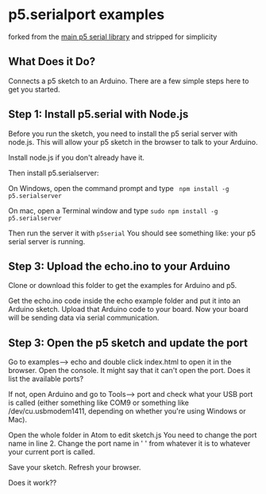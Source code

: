 p5.serialport examples 
=============
forked from the [main p5 serial library](https://github.com/vanevery/p5.serialport) and stripped for simplicity 


What Does it Do?
----------------
Connects a p5 sketch to an Arduino. There are a few simple steps here to get you started. 


Step 1: Install p5.serial with Node.js
-----------------

Before you run the sketch, you need to install the p5 serial server with node.js. This will allow your p5 sketch in the browser to talk to your Arduino. 

Install node.js if you don't already have it. 

Then install p5.serialserver:

On Windows, open the command prompt and type ``` npm install -g p5.serialserver```

On mac, open a Terminal window and type ```sudo npm install -g p5.serialserver```  

Then run the server it with ```p5serial``` 
You should see something like: your p5 serial server is running.


Step 3: Upload the echo.ino to your Arduino
-----------------

Clone or download this folder to get the examples for Arduino and p5. 

Get the echo.ino code inside the echo example folder and put it into an Arduino sketch.
Upload that Arduino code to your board.
Now your board will be sending data via serial communication. 


Step 3: Open the p5 sketch and update the port
-----------------

Go to examples--> echo and double click index.html to open it in the browser. 
Open the console.
It might say that it can't open the port. Does it list the available ports? 

If not, open Arduino and go to Tools--> port and check what your USB port is called (either something like COM9 or something like /dev/cu.usbmodem1411, depending on whether you're using Windows or Mac). 

Open the whole folder in Atom to edit sketch.js
You need to change the port name in line 2. 
Change the port name in ' ' from whatever it is to whatever your current port is called.

Save your sketch. 
Refresh your browser.

Does it work??

